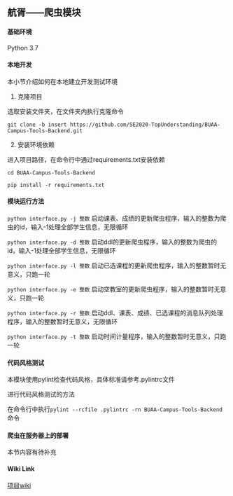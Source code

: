 ## 航胥——爬虫模块

#### **基础环境** 

Python 3.7

#### **本地开发**

本小节介绍如何在本地建立开发测试环境

1. 克隆项目

选取安装文件夹，在文件夹内执行克隆命令

`git clone -b insert https://github.com/SE2020-TopUnderstanding/BUAA-Campus-Tools-Backend.git`

2. 安装环境依赖

进入项目路径，在命令行中通过requirements.txt安装依赖

`cd BUAA-Campus-Tools-Backend`

`pip install -r requirements.txt`

#### **模块运行方法**

`python interface.py -j 整数` 启动课表、成绩的更新爬虫程序，输入的整数为爬虫的id，输入-1处理全部学生信息，无限循环

`python interface.py -d 整数` 启动ddl的更新爬虫程序，输入的整数为爬虫的id，输入-1处理全部学生信息，无限循环

`python interface.py -l 整数` 启动已选课程的更新爬虫程序，输入的整数暂时无意义，只跑一轮

`python interface.py -e 整数` 启动空教室的更新爬虫程序，输入的整数暂时无意义，只跑一轮

`python interface.py -r 整数` 启动ddl、课表、成绩、已选课程的消息队列处理程序，输入的整数暂时无意义，无限循环

`python interface.py -t 整数` 启动时间计量程序，输入的整数暂时无意义，只跑一轮

#### 代码风格测试

本模块使用pylint检查代码风格，具体标准请参考.pylintrc文件

进行代码风格测试的方法

在命令行中执行`pylint --rcfile .pylintrc -rn BUAA-Campus-Tools-Backend`命令

#### 爬虫在服务器上的部署

本节内容有待补充

#### Wiki Link

[项目wiki](https://github.com/SE2020-TopUnderstanding/BUAA-Campus-Tools-Backend/wiki)



